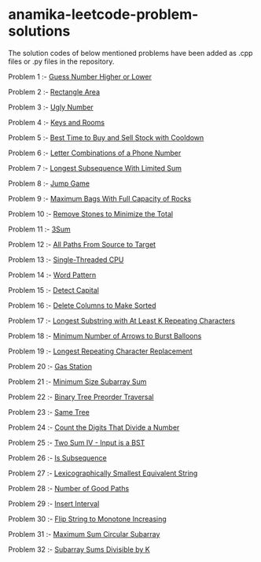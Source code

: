 # anamika-leetcode-problem-solutions

The solution codes of below mentioned problems have been added as .cpp files or .py files in the repository.  

Problem 1 :- [Guess Number Higher or Lower](https://leetcode.com/problems/guess-number-higher-or-lower/description/) 

Problem 2 :- [Rectangle Area](https://leetcode.com/problems/rectangle-area/submissions/845215903/)

Problem 3 :- [Ugly Number](https://leetcode.com/problems/ugly-number/description/)

Problem 4 :- [Keys and Rooms](https://leetcode.com/problems/keys-and-rooms/description/)

Problem 5 :- [Best Time to Buy and Sell Stock with Cooldown](https://leetcode.com/problems/best-time-to-buy-and-sell-stock-with-cooldown/)

Problem 6 :- [Letter Combinations of a Phone Number](https://leetcode.com/problems/letter-combinations-of-a-phone-number/)

Problem 7 :- [Longest Subsequence With Limited Sum](https://leetcode.com/problems/longest-subsequence-with-limited-sum/description/)

Problem 8 :- [Jump Game](https://leetcode.com/problems/jump-game/description/)

Problem 9 :- [Maximum Bags With Full Capacity of Rocks](https://leetcode.com/problems/maximum-bags-with-full-capacity-of-rocks/description/)

Problem 10 :- [Remove Stones to Minimize the Total](https://leetcode.com/problems/remove-stones-to-minimize-the-total/description/)

Problem 11 :- [3Sum](https://leetcode.com/problems/3sum/description/)

Problem 12 :- [All Paths From Source to Target](https://leetcode.com/problems/all-paths-from-source-to-target/description/)

Problem 13 :- [Single-Threaded CPU](https://leetcode.com/problems/single-threaded-cpu/description/)

Problem 14 :- [Word Pattern](https://leetcode.com/problems/word-pattern/description/)

Problem 15 :- [Detect Capital](https://leetcode.com/problems/detect-capital/description/)

Problem 16 :- [Delete Columns to Make Sorted](https://leetcode.com/problems/delete-columns-to-make-sorted/description/)

Problem 17 :- [Longest Substring with At Least K Repeating Characters](https://leetcode.com/problems/longest-substring-with-at-least-k-repeating-characters/description/)

Problem 18 :- [Minimum Number of Arrows to Burst Balloons](https://leetcode.com/problems/minimum-number-of-arrows-to-burst-balloons/description/)

Problem 19 :- [Longest Repeating Character Replacement](https://leetcode.com/problems/longest-repeating-character-replacement/description/)

Problem 20 :- [Gas Station](https://leetcode.com/problems/gas-station/description/)

Problem 21 :- [Minimum Size Subarray Sum](https://leetcode.com/problems/minimum-size-subarray-sum/description/)

Problem 22 :- [Binary Tree Preorder Traversal](https://leetcode.com/problems/binary-tree-preorder-traversal/description/)

Problem 23 :- [Same Tree](https://leetcode.com/problems/same-tree/description/)

Problem 24 :- [Count the Digits That Divide a Number](https://leetcode.com/problems/count-the-digits-that-divide-a-number/description/)

Problem 25 :- [Two Sum IV - Input is a BST](https://leetcode.com/problems/two-sum-iv-input-is-a-bst/description/)

Problem 26 :- [Is Subsequence](https://leetcode.com/problems/is-subsequence/description/)

Problem 27 :- [Lexicographically Smallest Equivalent String](https://leetcode.com/problems/lexicographically-smallest-equivalent-string/)

Problem 28 :- [Number of Good Paths](https://leetcode.com/anamika-sharma/)

Problem 29 :- [Insert Interval](https://leetcode.com/problems/insert-interval/description/)

Problem 30 :- [Flip String to Monotone Increasing](https://leetcode.com/problems/flip-string-to-monotone-increasing/description/)

Problem 31 :- [Maximum Sum Circular Subarray](https://leetcode.com/problems/maximum-sum-circular-subarray/)

Problem 32 :- [Subarray Sums Divisible by K](https://leetcode.com/problems/subarray-sums-divisible-by-k/description/)
